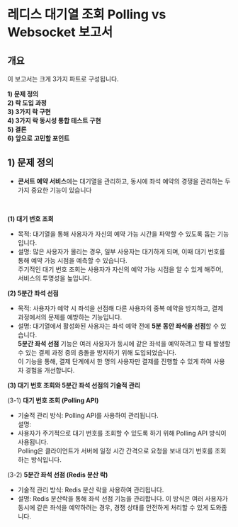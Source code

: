# 레디스 대기열 조회 Polling vs Websocket 보고서 

## 개요

이 보고서는 크게 3가지 파트로 구성됩니다.
  
**1) 문제 정의** <br>
**2) 락 도입 과정** <br>
**3) 3가지 락 구현** <br>
**4) 3가지 락 동시성 통합 테스트 구현** <br>
**5) 결론** <br> 
**6) 앞으로 고민할 포인트** <br> 


## 1) 문제 정의
- **콘서트 예약 서비스**에는  대기열을 관리하고, 동시에 좌석 예약의 경쟁을 관리하는 두 가지 중요한 기능이 있습니다 <br>

<br> 

**(1) 대기 번호 조회**
- 목적: 대기열을 통해 사용자가 자신의 예약 가능 시간을 파악할 수 있도록 돕는 기능입니다. <br> 
- 설명:
  많은 사용자가 몰리는 경우, 일부 사용자는 대기하게 되며, 이때 대기 번호를 통해 예약 가능 시점을 예측할 수 있습니다. <br>
  주기적인 대기 번호 조회는 사용자가 자신의 예약 가능 시점을 알 수 있게 해주어, 서비스의 투명성을 높입니다.

**(2)  5분간 좌석 선점**
- 목적: 사용자가 예약 시 좌석을 선점해 다른 사용자의 중복 예약을 방지하고, 결제 과정에서의 문제를 예방하는 기능입니다. <br> 
- 설명:
  대기열에서 활성화된 사용자는 좌석 예약 전에 **5분 동안 좌석을 선점**할 수 있습니다. <br> 
  **5분간 좌석 선점** 기능은 여러 사용자가 동시에 같은 좌석을 예약하려고 할 때 발생할 수 있는 결제 과정 중의 충돌을 방지하기 위해 도입되었습니다. <br>
  이 기능을 통해, 결제 단계에서 한 명의 사용자만 결제를 진행할 수 있게 하여 사용자 경험을 개선합니다. <br>


**(3) 대기 번호 조회와 5분간 좌석 선점의 기술적 관리** 

(3-1) **대기 번호 조회 (Polling API)**
- 기술적 관리 방식: Polling API를 사용하여 관리됩니다. <br> 
설명:
- 사용자가 주기적으로 대기 번호를 조회할 수 있도록 하기 위해 Polling API 방식이 사용됩니다. <br>
  Polling은 클라이언트가 서버에 일정 시간 간격으로 요청을 보내 대기 번호를 조회하는 방식입니다. <br>

(3-2) **5분간 좌석 선점 (Redis 분산 락)**
- 기술적 관리 방식: Redis 분산 락을 사용하여 관리됩니다. <br> 
- 설명:
  Redis 분산락을 통해 좌석 선점 기능을 관리합니다. 이 방식은 여러 사용자가 동시에 같은 좌석을 예약하려는 경우, 경쟁 상태를 안전하게 처리할 수 있게 도와줍니다. <br> 
